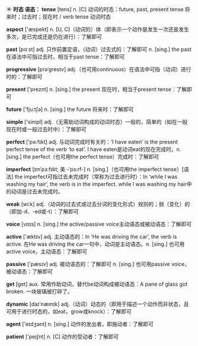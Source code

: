 ☀ <span class="category">**时态 语态：**</span>
<span class="vocabulary">**tense**</span> [tens] 
<span class="definition">n. [C] 动词的时态：</span>future, past, present tense 将来时；过去时；现在时 / verb tense 动词时态

<span class="vocabulary">**aspect**</span> ['æspekt] 
<span class="definition">n. [U, C]（动词的）体（即表示一个动作是发生一次还是发生多次，是已完成还是仍在进行）：</span>了解即可

<span class="vocabulary">**past**</span> [pɑːst] 
<span class="definition">adj. 只作前置定语，（动词）过去式的：</span>了解即可 <span class="definition">n. [sing.] the past 在语法中可指过去时，相当于past tense：</span>了解即可
           
<span class="vocabulary">**progressive**</span> [prəˈgresɪv]
<span class="definition">adj.（也可用continuous）在语法中可指（动词）进行时的：</span>了解即可

<span class="vocabulary">**present**</span> ['preznt] 
<span class="definition">n. [sing.] the present 现在时，相当于present tense：</span>了解即可  

<span class="vocabulary">**future**</span> ['fju:tʃə] 
<span class="definition">n. [sing.] the future 将来时：</span>了解即可

<span class="vocabulary">**simple**</span> ['simpl] 
<span class="definition">adj.（无需助动词构成的动词时态）一般的，简单的（如在一般现在时或一般过去时中）：</span>了解即可

<span class="vocabulary">**perfect**</span> ['pə:fɪkt] 
<span class="definition">adj. 与动词完成时有关的：</span>‘I have eaten’ is the present perfect tense of the verb ‘to eat’. I have eaten是动词eat的现在完成时。<span class="definition">n. [sing.] the perfect（也可用the perfect tense）完成时：</span>了解即可
           
<span class="vocabulary">**imperfect**</span> [ɪmˈpɜ:fɪkt; 美 -ˈpɜ:rf-]
<span class="definition">n. [sing.]（也可用the imperfect tense）[语法] the imperfect可指过去未完成时（常称为过去进行时）：</span>In ‘while I was washing my hair’, the verb is in the imperfect. while I was washing my hair中的动词是过去未完成时。

<span class="vocabulary">**weak**</span> [wi:k] 
<span class="definition">adj.（动词的过去式或过去分词的变化形式）规则的；弱（变化）的（即加-d、-ed或-t）：</span>了解即可

<span class="vocabulary">**voice**</span> [vɒɪs] 
<span class="definition">n. [sing.] the active/passive voice主动语态或被动语态：</span>了解即可

<span class="vocabulary">**active**</span> ['æktɪv] 
<span class="definition">adj. 主动语态的：</span>In ‘He was driving the car’, the verb is active. 在He was driving the car一句中，动词是主动语态。<span class="definition">n. [sing.] 也可用active voice，主动语态：</span>了解即可

<span class="vocabulary">**passive**</span> ['pæsɪv] 
<span class="definition">adj. 被动语态的：</span>了解即可 <span class="definition">n. [sing.] 也可用passive voice，被动语态：</span>了解即可

<span class="vocabulary">**get**</span> [ɡet] 
<span class="definition">aux. 常用作助动词，替代be动词构成被动语态：</span>A pane of glass got broken. 一块玻璃被打碎了。

<span class="vocabulary">**dynamic**</span> [daɪ'næmɪk] 
<span class="definition">adj.（动词）动态的（即用于描述一个动作而非状态，且可用于进行时态的，如eat，grow或knock）：</span>了解即可

<span class="vocabulary">**agent**</span> ['eɪdӡənt] 
<span class="definition">n. [sing.] 动作的发出者，即施动者：</span>了解即可

<span class="vocabulary">**patient**</span> ['peɪʃnt] 
<span class="definition">n. [C] 动作的受动者：</span>了解即可

